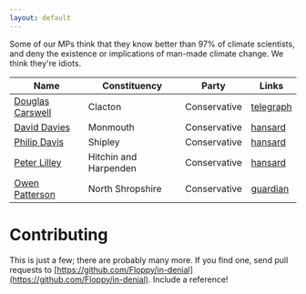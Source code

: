 ```yaml
---
layout: default
---
```


Some of our MPs think that they know better than 97% of climate scientists, and deny the existence or implications of man-made climate change. We think they're idiots.

| Name | Constituency | Party | Links |
| ---- | ------------ | ----- | ----- |
| [Douglas Carswell](http://www.theyworkforyou.com/mp/11621/douglas_carswell/clacton) | Clacton | Conservative | [telegraph](http://blogs.telegraph.co.uk/news/douglascarswellmp/100236055/wind-farms-and-renewable-energy-a-modern-version-of-a-medieval-scam/) |
| [David Davies](http://www.theyworkforyou.com/mp/?m=40407) | Monmouth | Conservative | [hansard](http://www.theyworkforyou.com/whall/?gid=2013-09-10a.236.5) |
| [Philip Davis](http://www.theyworkforyou.com/mp/?m=40531) | Shipley | Conservative | [hansard](http://www.theyworkforyou.com/whall/?gid=2013-09-10a.236.2) |
| [Peter Lilley](http://www.theyworkforyou.com/mp/?m=40318)| Hitchin and Harpenden | Conservative | [hansard](http://www.theyworkforyou.com/whall/?gid=2013-09-10a.246.1) |
| [Owen Patterson](http://www.theyworkforyou.com/mp/10473/owen_paterson/north_shropshire) | North Shropshire | Conservative | [guardian](http://www.theguardian.com/environment/2013/sep/30/owen-paterson-minister-climate-change-advantages) |

# Contributing

This is just a few; there are probably many more. If you find one, send pull requests to [https://github.com/Floppy/in-denial](https://github.com/Floppy/in-denial). Include a reference!